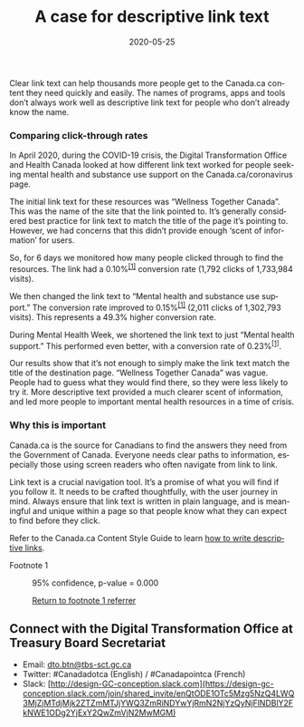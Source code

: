 ﻿---
layout: post
title:  "A case for descriptive link text"
pubdate: "May 25, 2020"
langpage: "https://blogue.canada.ca/2020/05/20/eviter-les-faq.html"
date:   2020-05-25
published: true
draft: true
lang: en
alt: "A case for descriptive link text"
description: "Clear link text can help thousands more people get to the Canada.ca content they need quickly and easily."
---
Clear link text can help thousands more people get to the Canada.ca content they need quickly and easily. The names of programs, apps and tools don’t always work well as descriptive link text for people who don’t already know the name.

### Comparing click-through rates

In April 2020, during the COVID-19 crisis, the Digital Transformation Office and Health Canada looked at how different link text worked for people seeking mental health and substance use support on the Canada.ca/coronavirus page. 

The initial link text for these resources was “Wellness Together Canada”. This was the name of the site that the link pointed to. It’s generally considered best practice for link text to match the title of the page it’s pointing to. However, we had concerns that this didn’t provide enough ‘scent of information’ for users.

So, for 6 days we monitored how many people clicked through to find the resources. The link had a 0.10%<sup id=fn1-rtn class="fn1">[[1]](#ft-1)</sup> conversion rate (1,792 clicks of 1,733,984 visits). 

We then changed the link text to “Mental health and substance use support.” The conversion rate improved to 0.15%<sup class="fn1">[[1]](#ft-1)</sup> (2,011 clicks of 1,302,793 visits). This represents a 49.3% higher conversion rate. 

During Mental Health Week, we shortened the link text to just “Mental health support.” This performed even better, with a conversion rate of 0.23%<sup class="fn1">[[1]](#ft-1)</sup>.

Our results show that it’s not enough to simply make the link text match the title of the destination page. 
“Wellness Together Canada” was vague. People had to guess what they would find there, so they were less likely to try it. More descriptive text provided a much clearer scent of information, and led more people to important mental health resources in a time of crisis.

### Why this is important

Canada.ca is the source for Canadians to find the answers they need from the Government of Canada. Everyone needs clear paths to information, especially those using screen readers who often navigate from link to link. 

Link text is a crucial navigation tool. It’s a promise of what you will find if you follow it. It needs to be crafted thoughtfully, with the user journey in mind. Always ensure that link text is written in plain language, and is meaningful and unique within a page so that people know what they can expect to find before they click. 

Refer to the Canada.ca Content Style Guide to learn [how to write descriptive links](https://www.canada.ca/en/treasury-board-secretariat/services/government-communications/canada-content-style-guide.html#wp7-2).
<dl>
  <dt id="fn1-dt">Footnote 1</dt>
  <dd id="fn1" tabindex="-1" aria-labelledby="fn1-dt">
    <p>95% confidence, p-value = 0.000</p>
    <p class="fn-rtn"><a href="#fn1-rtn"><span class="wb-invisible">Return to footnote </span>1<span class="wb-invisible"> referrer</span></a></p>
  </dd>
</dl>

## Connect with the Digital Transformation Office at Treasury Board Secretariat

* Email: [dto.btn@tbs-sct.gc.ca](mailto:dto.btn@tbs-sct.gc.ca)
* Twitter: #Canadadotca (English) / #Canadapointca (French)
* Slack: [http://design-GC-conception.slack.com](https://design-gc-conception.slack.com/join/shared_invite/enQtODE1OTc5Mzg5NzQ4LWQ3MjZjMTdjMjk2ZTZmMTJjYWQ3ZmRiNDYwYjRmN2NjYzQyNjFlNDBlY2FkNWE1ODg2YjExY2QwZmVjN2MwMGM)
